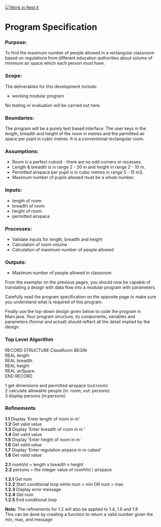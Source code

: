 [![Work in Repl.it](https://classroom.github.com/assets/work-in-replit-14baed9a392b3a25080506f3b7b6d57f295ec2978f6f33ec97e36a161684cbe9.svg)](https://classroom.github.com/online_ide?assignment_repo_id=4015375&assignment_repo_type=AssignmentRepo)
# Program Specification

### Purpose:

To find the maximum number of people allowed in a rectangular classroom based on regulations from different education authorities about volume of minimum air space which each person must have.  


### Scope:	

The deliverables for this development include:

-	working modular program

No testing or evaluation will be carried out here.

### Boundaries:	

The program will be a purely text based interface.  The user keys in the length, breadth and height of the room in metres and the permitted air space per pupil in cubic metres. It is a conventional rectangular room.

###  Assumptions:	

- Room is a perfect cuboid - there are no odd corners or recesses.
- Length & breadth is in range 2 - 20 m and height in range 2 - 10 m.
- Permitted airspace per pupil is in cubic metres in range 5 - 15 m3.
- Maximum number of pupils allowed must be a whole number.

### Inputs:	

- length of room 
- breadth of room 
- height of room	 
- permitted airspace 

### Processes:	

- Validate inputs for length, breadth and height
- Calculation of room volume
- Calculation of maximum number of people allowed

### Outputs:	

- Maximum number of people allowed in classroom

From the exemplar on the previous pages, you should now be capable of translating a design with data flow into a modular program with parameters.

Carefully read the program specification on the opposite page to make sure you understand what is required of this program. 

Finally use the top-down design given below to code the program in Main.java. Your program structure, its components, variables and parameters (formal and actual) should reflect all the detail implied by the design.

### Top Level Algorithm

RECORD STRUCTURE ClassRoom BEGIN\
REAL length\
REAL breadth\
REAL height\
REAL airSpace\
END RECORD

1	get dimensions and permitted airspace                       	(out:room)\
2	calculate allowable people                  	(in: room; out: persons)\
3	display persons                                 (in:persons)

### Refinements

**1.1**	Display 'Enter length of room in m'\
**1.2**	Get valid value\
**1.3**	Display  'Enter breadth of room in m ' \
**1.4**	Get valid value\
**1.5**	Display  'Enter height of room in m ' \
**1.6**	Get valid value 	\
**1.7**	Display  'Enter regulation airpace in m cubed' \
**1.8**	Get valid value	
	
**2.1**	roomVol = length x breadth x height\
**2.2**	persons  = the integer value of roomVol / airspace

**1.2.1**	Get num \
**1.2.2**	Start conditional loop while num < min OR num > max \
**1.2.3**		Display error message\
**1.2.4**		Get num\
**1.2.5** 	End conditional loop


**Note:** The refinements for 1.2 will also be applied to 1.4, 1.6 and 1.8\
This can be done by creating a function to return a valid number given the min, max, and message



